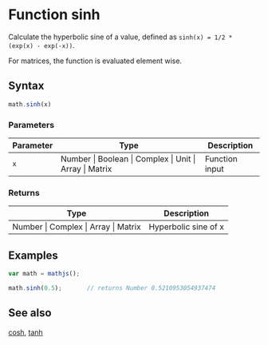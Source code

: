 # Function sinh

Calculate the hyperbolic sine of a value,
defined as `sinh(x) = 1/2 * (exp(x) - exp(-x))`.

For matrices, the function is evaluated element wise.


## Syntax

```js
math.sinh(x)
```

### Parameters

Parameter | Type | Description
--------- | ---- | -----------
`x` | Number &#124; Boolean &#124; Complex &#124; Unit &#124; Array &#124; Matrix | Function input

### Returns

Type | Description
---- | -----------
Number &#124; Complex &#124; Array &#124; Matrix | Hyperbolic sine of x


## Examples

```js
var math = mathjs();

math.sinh(0.5);       // returns Number 0.5210953054937474
```


## See also

[cosh](cosh.md),
[tanh](tanh.md)


<!-- Note: This file is automatically generated from source code comments. Changes made in this file will be overridden. -->

